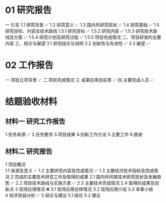 # 01 研究报告
一 引言
    1.1 研究背景 ✅
    1.2 研究意义 ✅
    1.3 国内外研究现状 ✅
    1.4 研究基础 ✅
    1.5 研究目标、内容及技术路线
        1.5.1 研究目标 ✅
        1.5.2 研究内容 ✅
        1.5.3 研究技术路线及方案 ✅
        1.5.4 研究计划及研究过程 ✅
        1.5.5 项目完成情况
二、项目研发的主要内容
三、结论与展望
    3.1 研究结论与说明
    3.2 创新性与先进性 ✅
    3.3 展望 ✅

# 02 工作报告
一 项目立项背景 ✅
二 项目完成情况 
三 成果应用及前景 ✅
四 主要完成人员 ✅


# 结题验收材料

## 材料一 研究工作报告

1.任务来源 ✅
2.任务要求
3.项目成果
4.创新工作方法
5.主要工作
6.致谢

## 材料二 研究报告

1 项目概况	
    1.1 来源及意义 ✅
    1.2 主要研究内容及完成情况 ✅
    1.3 主要经济技术指标及完成情况
2 完成的主要技术研究工作及取得的成果
    2.1 国内外同类技术研究现状及发展趋势 ✅
    2.2 项目技术路线与实施方案 ✅
    2.3 主要技术完成情况
    2.4 取得的成果及创新点
3 现场应用情况 ❌
    3.1 现场应用总体情况
    3.2 现场应用介绍
    3.3 本章小结	
4 经济效益分析 ✅
5 结论与建议
    5.1 结论
    5.2 建议

